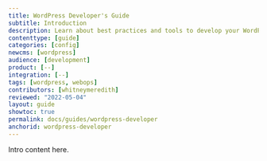 ```yaml
---
title: WordPress Developer's Guide
subtitle: Introduction
description: Learn about best practices and tools to develop your WordPress site on Pantheon.
contenttype: [guide]
categories: [config]
newcms: [wordpress]
audience: [development]
product: [--]
integration: [--]
tags: [wordpress, webops]
contributors: [whitneymeredith]
reviewed: "2022-05-04"
layout: guide
showtoc: true
permalink: docs/guides/wordpress-developer
anchorid: wordpress-developer
---
```


Intro content here.